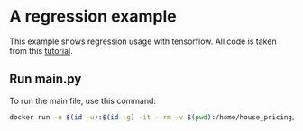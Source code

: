 # A regression example

This example shows regression usage with tensorflow. All code is taken from this [tutorial](https://medium.com/analytics-vidhya/house-price-prediction-regression-with-tensorflow-keras-4fc49fae7123).

## Run main.py
To run the main file, use this command:
```bash
docker run -u $(id -u):$(id -g) -it --rm -v $(pwd):/home/house_pricing/ arsenydeveloper/tensorflow:2.4.2-gpu python3 /home/house_pricing/network.py
```
